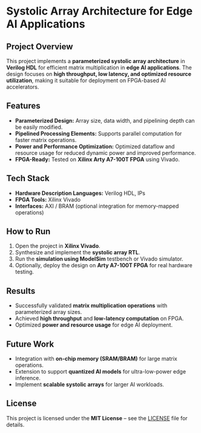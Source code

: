 # Systolic Array Architecture for Edge AI Applications

## Project Overview
This project implements a **parameterized systolic array architecture** in **Verilog HDL** for efficient matrix multiplication in **edge AI applications**. The design focuses on **high throughput, low latency, and optimized resource utilization**, making it suitable for deployment on FPGA-based AI accelerators.

## Features
- **Parameterized Design:** Array size, data width, and pipelining depth can be easily modified.  
- **Pipelined Processing Elements:** Supports parallel computation for faster matrix operations.  
- **Power and Performance Optimization:** Optimized dataflow and resource usage for reduced dynamic power and improved performance.  
- **FPGA-Ready:** Tested on **Xilinx Arty A7-100T FPGA** using Vivado.

## Tech Stack
- **Hardware Description Languages:** Verilog HDL, IPs  
- **FPGA Tools:** Xilinx Vivado 
- **Interfaces:** AXI / BRAM (optional integration for memory-mapped operations)  

## How to Run
1. Open the project in **Xilinx Vivado**.  
2. Synthesize and implement the **systolic array RTL**.  
3. Run the **simulation using ModelSim** testbench or Vivado simulator.  
4. Optionally, deploy the design on **Arty A7-100T FPGA** for real hardware testing.  

## Results
- Successfully validated **matrix multiplication operations** with parameterized array sizes.  
- Achieved **high throughput** and **low-latency computation** on FPGA.  
- Optimized **power and resource usage** for edge AI deployment.

## Future Work
- Integration with **on-chip memory (SRAM/BRAM)** for large matrix operations.  
- Extension to support **quantized AI models** for ultra-low-power edge inference.  
- Implement **scalable systolic arrays** for larger AI workloads.  

## License
This project is licensed under the **MIT License** – see the [LICENSE](LICENSE) file for details. 
